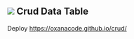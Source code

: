 ## ![](https://oxanacode.github.io/crud/favicon.ico) Crud Data Table

Deploy https://oxanacode.github.io/crud/
